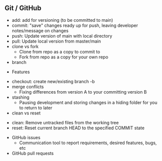 ## Git / GitHub

- add:  add for versioning (to be committed to main)
- commit: "save" changes ready up for push, leaving developer notes/message on changes
- push: Update version of main with local directory
- pull:  Update local version from master/main
- clone vs fork
    * Clone from repo as a copy to commit to
    * Fork from repo as a copy for your own repo
- branch
* Features
- checkout:  create new/existing branch -b
- merge conflicts
  * Fixing differences from version A to your committing version B
- stashing
  * Pausing development and storing changes in a hiding folder for you to return to later
- clean vs reset
* clean: Remove untracked files from the working tree
* reset: Reset current branch HEAD to the specified COMMIT state
- GitHub issues
  * Communication tool to report requirements, desired features, bugs, etc
- GitHub pull requests
